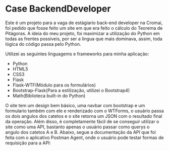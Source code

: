 # Case BackendDeveloper
Este é um projeto para a vaga de estágiario back-end developer na Cromai, foi pedido que fosse feito um site em que era feito o cálculo do Teorema de Pitágoras.
A ideia do meu projeto, foi maximizar a utilização do Python em todas as frentes possiveis, por ser a lingua que mais dominava, assim, toda lógica do código passa pelo Python.

Utilizei as seguintes linguagems e frameworks para minha aplicação:
* Python
* HTML5
* CSS3
* Flask
* Flask-WTF(Módulo para os formulários)
* Bootstrap-Flask(Para a estilização, utilizei o Bootstrap4)
* Math(Biblioteca built-in do Python)

O site tem um design bem básico, uma navbar com bootstrap e um formulario também com ele e renderizado com o WTForms, o usuário passa os dois angulos dos catetos e o site retorna um JSON com o resultado final da operação.
Além disso, é completamente fácil de se conseguir utilizar o site como uma API, bastanto apenas o usuário passar como querys o angulo dos catetos A e B.
Abaixo, segue a documentação da API que foi feita com o aplicativo Postman Agent, onde o usuário pode testar formas de requisição para a API:
